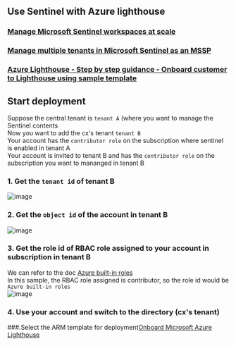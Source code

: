 ## Use Sentinel with Azure lighthouse

### [Manage Microsoft Sentinel workspaces at scale](https://learn.microsoft.com/en-us/azure/lighthouse/how-to/manage-sentinel-workspaces)
### [Manage multiple tenants in Microsoft Sentinel as an MSSP](https://learn.microsoft.com/en-us/azure/sentinel/multiple-tenants-service-providers)
### [Azure Lighthouse - Step by step guidance - Onboard customer to Lighthouse using sample template](https://techcommunity.microsoft.com/t5/azure-paas-blog/azure-lighthouse-step-by-step-guidance-onboard-customer-to/ba-p/1793055)

## Start deployment
Suppose the central tenant is `tenant A` (where you want to manage the Sentinel contents <br>
Now you want to add the cx's tenant `tenant B` <br>
Your account has the `contributor role` on the subscription where sentinel is enabled in tenant A <br>
Your account is invited to tenant B and has the `contributor role` on the subscription you want to mananged in tenant B <br>

### 1. Get the `tenant id` of tenant B
![image](https://github.com/guguji666666/GJS-Sentinel-Tips/assets/96930989/d8c65642-3d3a-4fbc-8f2f-9a0982b02940)

### 2. Get the `object id` of the account in tenant B
![image](https://github.com/guguji666666/GJS-Sentinel-Tips/assets/96930989/0409b2a0-1fd7-45de-9d96-4fd987439dc2)

### 3. Get the role id of RBAC role assigned to your account in subscription in tenant B
We can refer to the doc [Azure built-in roles](https://learn.microsoft.com/en-us/azure/role-based-access-control/built-in-roles) <br>
In this sample, the RBAC role assigned is contributor, so the role id would be `Azure built-in roles` <br>
![image](https://github.com/guguji666666/GJS-Sentinel-Tips/assets/96930989/e093901d-5cbf-4f0a-a8e3-142aa173ec45)

### 4. Use your account and switch to the directory (cx's tenant) 


###.Select the ARM template for deployment[Onboard Microsoft Azure Lighthouse](https://github.com/Azure/Azure-Lighthouse-samples#deploy-to-azure-buttons)
